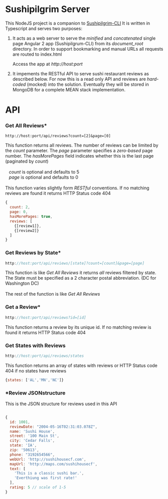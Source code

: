 # Sushipilgrim Server

This NodeJS project is a companion to 
[Sushipilgrim-CLI](https://github.com/drchung5/sushipilgrim-angular-cli) 
It is written in Typescript and serves two purposes:

<ol>
<li>It acts as a web server to serve the <em>minified</em> and 
<em>concatenated</em> single page Angular 2 app (Sushipilgrum-CLI)
from its <em>document_root</em> directory. In order to support 
bookmarking and manual URLs all requests are routed to index.html
 
 Access the app at <em>http://host:port</em>

<li>It impements the RESTful API to serve sushi 
restaurant reviews as described below. 
For now this is a read only API and reviews are <em>hard-coded</em>
(mocked) into the solution. Eventually they will be stored in MongoDB
for a complete MEAN stack implementation.
</ol>

# API

### Get All Reviews*

```
http://host:port/api/reviews?count=[2]&page=[0]
```

This function returns all reviews. The number of reviews 
can be limited by the _count_ parameter. The _page_ 
parameter specifies a _zero-based_ page number. The 
_hasMorePages_ field indicates whether this is the last 
page (paginated by _count_)
<br>
<br>
&nbsp;&nbsp;&nbsp;_count_ is optional and defaults to 5
<br>
&nbsp;&nbsp;&nbsp;_page_ is optional and defaults to 0
<br>
<br>
This function varies slightly form _RESTful_ conventions.
If no matching reviews are found it returns HTTP Status code 404


```javascript
{ 
  count: 2,
  page: 0,
  hasMorePages: true,
  reviews: [
    {[review1]},
    {[review2]}
  ]
}
```

### Get Reviews by State*
```javascript
http://host:port/api/reviews/[state]?count=[count]&page=[page]
```

This function is like _Get All Reviews_ it returns _all_ reviews filtered
by state. The State must be specified as a 2 character postal abbreviation.
(DC for Washington DC)
<br>
<br>
The rest of the function is like _Get All Reviews_


### Get a Review*
```javascript
http://host:port/api/reviews?id=[id]
```

This function returns a review by its unique id. 
If no matching review is found it returns HTTP Status code 404


### Get States with Reviews
```javascript
http://host:port/api/reviews/states
```

This function returns an array of states with reviews or 
HTTP Status code 404 if no states have reviews

```javascript
{states: ['AL','MN','NC']}
```

### *Review JSONstructure

This is the JSON structure for reviews used in this API

```javascript

{
  id: 1001,
  reviewDate: "2004-05-16T02:31:03.078Z",
  name: 'Sushi House',
  street: '100 Main St',
  city: 'Cedar Falls',
  state: 'IA',
  zip: '50613',
  phone: "3192654566",
  webUrl: 'http://sushihousecf.com',
  mapUrl: 'http://maps.com/sushihousecf',
  text: [
    'This is a classic sushi bar.',
    'Everthiung was first rate!'
  ],
  rating: 5 // scale of 1-5
}
```